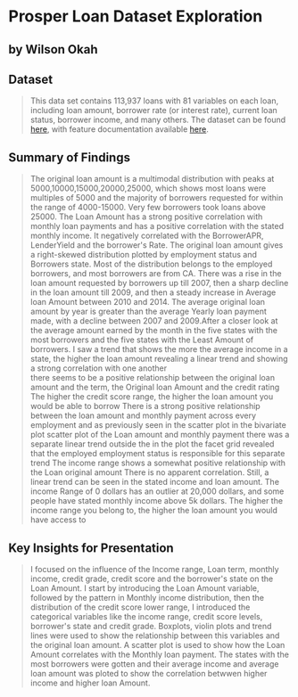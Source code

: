 # Prosper Loan Dataset Exploration
## by Wilson Okah


## Dataset

> This data set contains 113,937 loans with 81 variables on each loan, including loan amount, borrower rate (or interest rate), current loan status, borrower income, and many others.
 The dataset can be found [here](https://s3.amazonaws.com/udacity-hosted-downloads/ud651/prosperLoanData.csv),
with feature documentation available [here](https://docs.google.com/spreadsheets/d/1gDyi_L4UvIrLTEC6Wri5nbaMmkGmLQBk-Yx3z0XDEtI/edit#gid=0).


## Summary of Findings

> The original loan amount is a multimodal distribution with peaks at 5000,10000,15000,20000,25000, which shows most loans were multiples of 5000 and the majority of borrowers requested for within the range of 4000-15000. Very few borrowers took loans above 25000. The Loan Amount has a strong positive correlation with monthly loan payments and has a positive correlation with the stated monthly income. It negatively correlated with the BorrowerAPR, LenderYield and the borrower's Rate. The original loan amount gives a right-skewed distribution plotted by employment status and Borrowers state. Most of the distribution belongs to the employed borrowers, and most borrowers are from CA. There was a rise in the loan amount requested by borrowers up till 2007, then a sharp decline in the loan amount till 2009, and then a steady increase in Average loan Amount between 2010 and 2014. The average original loan amount by year is greater than the average Yearly loan payment made, with a decline between 2007 and 2009.After a closer look at the average amount earned by the month in the five states with the most borrowers and the five states with the Least Amount of borrowers. I saw a trend that shows the more the average income in a state, the higher the loan amount revealing a linear trend and showing a strong correlation with  one another   
there seems to be a positive relationship between the original loan amount  and the term, the Original loan Amount and the  credit rating
The higher the credit score range, the higher the loan amount you would be able to borrow There is a strong positive relationship between the loan amount and monthly payment across every employment and as previously seen in the scatter plot in the bivariate plot scatter plot of the Loan amount and monthly payment there was a separate linear trend outside the in the plot the facet grid revealed that the employed employment status is responsible for this separate trend The income range shows a somewhat positive relationship with the Loan original amount There is no apparent correlation. Still, a linear trend can be seen in the stated income and loan amount. The income Range of 0 dollars has an outlier at 20,000 dollars, and some people have stated monthly income above 5k dollars. The higher the income range you belong to, the higher the loan amount you would have access to 

> 

## Key Insights for Presentation

> I focused on the influence of the Income range, Loan term, monthly income, credit grade, credit
score and the borrower's state on the Loan Amount.
I start by introducing the Loan Amount variable, followed by the pattern in Monthly income distribution, then the distribution of the credit score lower range, 
I introduced the categorical variables like the income range, credit score levels, borrower's state and credit grade. Boxplots, violin plots and trend lines were used to show the relationship between this variables and the original loan amount.
A scatter plot is used to show how the Loan Amount correlates with the Monthly loan payment. The states with the most borrowers were gotten and their average income and average loan amount was ploted to show the correlation betwwen higher income and higher loan Amount.